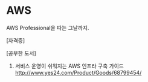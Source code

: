 # AWS
AWS Professional을 따는 그날까지.

[자격증]

[공부한 도서]
1. 서비스 운영이 쉬워지는 AWS 인프라 구축 가이드 <http://www.yes24.com/Product/Goods/68799454/>
